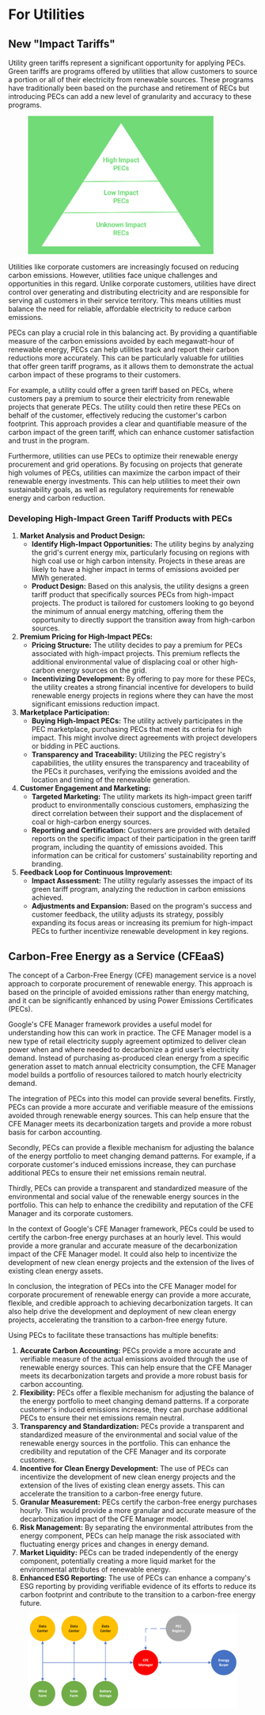 # For Utilities

## New "Impact Tariffs"

Utility green tariffs represent a significant opportunity for applying PECs. Green tariffs are programs offered by utilities that allow customers to source a portion or all of their electricity from renewable sources. These programs have traditionally been based on the purchase and retirement of RECs but introducing PECs can add a new level of granularity and accuracy to these programs.

<figure><img src="../.gitbook/assets/image (79).png" alt="" width="375"><figcaption></figcaption></figure>

Utilities like corporate customers are increasingly focused on reducing carbon emissions. However, utilities face unique challenges and opportunities in this regard. Unlike corporate customers, utilities have direct control over generating and distributing electricity and are responsible for serving all customers in their service territory. This means utilities must balance the need for reliable, affordable electricity to reduce carbon emissions.

PECs can play a crucial role in this balancing act. By providing a quantifiable measure of the carbon emissions avoided by each megawatt-hour of renewable energy, PECs can help utilities track and report their carbon reductions more accurately. This can be particularly valuable for utilities that offer green tariff programs, as it allows them to demonstrate the actual carbon impact of these programs to their customers.

For example, a utility could offer a green tariff based on PECs, where customers pay a premium to source their electricity from renewable projects that generate PECs. The utility could then retire these PECs on behalf of the customer, effectively reducing the customer's carbon footprint. This approach provides a clear and quantifiable measure of the carbon impact of the green tariff, which can enhance customer satisfaction and trust in the program.

Furthermore, utilities can use PECs to optimize their renewable energy procurement and grid operations. By focusing on projects that generate high volumes of PECs, utilities can maximize the carbon impact of their renewable energy investments. This can help utilities to meet their own sustainability goals, as well as regulatory requirements for renewable energy and carbon reduction.

### Developing High-Impact Green Tariff Products with PECs

1. **Market Analysis and Product Design:**
   * **Identify High-Impact Opportunities:** The utility begins by analyzing the grid's current energy mix, particularly focusing on regions with high coal use or high carbon intensity. Projects in these areas are likely to have a higher impact in terms of emissions avoided per MWh generated.
   * **Product Design:** Based on this analysis, the utility designs a green tariff product that specifically sources PECs from high-impact projects. The product is tailored for customers looking to go beyond the minimum of annual energy matching, offering them the opportunity to directly support the transition away from high-carbon sources.
2. **Premium Pricing for High-Impact PECs:**
   * **Pricing Structure:** The utility decides to pay a premium for PECs associated with high-impact projects. This premium reflects the additional environmental value of displacing coal or other high-carbon energy sources on the grid.
   * **Incentivizing Development:** By offering to pay more for these PECs, the utility creates a strong financial incentive for developers to build renewable energy projects in regions where they can have the most significant emissions reduction impact.
3. **Marketplace Participation:**
   * **Buying High-Impact PECs:** The utility actively participates in the PEC marketplace, purchasing PECs that meet its criteria for high impact. This might involve direct agreements with project developers or bidding in PEC auctions.
   * **Transparency and Traceability:** Utilizing the PEC registry's capabilities, the utility ensures the transparency and traceability of the PECs it purchases, verifying the emissions avoided and the location and timing of the renewable generation.
4. **Customer Engagement and Marketing:**
   * **Targeted Marketing:** The utility markets its high-impact green tariff product to environmentally conscious customers, emphasizing the direct correlation between their support and the displacement of coal or high-carbon energy sources.
   * **Reporting and Certification:** Customers are provided with detailed reports on the specific impact of their participation in the green tariff program, including the quantity of emissions avoided. This information can be critical for customers' sustainability reporting and branding.
5. **Feedback Loop for Continuous Improvement:**
   * **Impact Assessment:** The utility regularly assesses the impact of its green tariff program, analyzing the reduction in carbon emissions achieved.
   * **Adjustments and Expansion:** Based on the program's success and customer feedback, the utility adjusts its strategy, possibly expanding its focus areas or increasing its premium for high-impact PECs to further incentivize renewable development in key regions.

## Carbon-Free Energy as a Service (CFEaaS)

The concept of a Carbon-Free Energy (CFE) management service is a novel approach to corporate procurement of renewable energy. This approach is based on the principle of avoided emissions rather than energy matching, and it can be significantly enhanced by using Power Emissions Certificates (PECs).

Google's CFE Manager framework provides a useful model for understanding how this can work in practice. The CFE Manager model is a new type of retail electricity supply agreement optimized to deliver clean power when and where needed to decarbonize a grid user’s electricity demand. Instead of purchasing as-produced clean energy from a specific generation asset to match annual electricity consumption, the CFE Manager model builds a portfolio of resources tailored to match hourly electricity demand.

The integration of PECs into this model can provide several benefits. Firstly, PECs can provide a more accurate and verifiable measure of the emissions avoided through renewable energy sources. This can help ensure that the CFE Manager meets its decarbonization targets and provide a more robust basis for carbon accounting.

Secondly, PECs can provide a flexible mechanism for adjusting the balance of the energy portfolio to meet changing demand patterns. For example, if a corporate customer's induced emissions increase, they can purchase additional PECs to ensure their net emissions remain neutral.

Thirdly, PECs can provide a transparent and standardized measure of the environmental and social value of the renewable energy sources in the portfolio. This can help to enhance the credibility and reputation of the CFE Manager and its corporate customers.

In the context of Google's CFE Manager framework, PECs could be used to certify the carbon-free energy purchases at an hourly level. This would provide a more granular and accurate measure of the decarbonization impact of the CFE Manager model. It could also help to incentivize the development of new clean energy projects and the extension of the lives of existing clean energy assets.

In conclusion, the integration of PECs into the CFE Manager model for corporate procurement of renewable energy can provide a more accurate, flexible, and credible approach to achieving decarbonization targets. It can also help drive the development and deployment of new clean energy projects, accelerating the transition to a carbon-free energy future.

Using PECs to facilitate these transactions has multiple benefits:

1. **Accurate Carbon Accounting:** PECs provide a more accurate and verifiable measure of the actual emissions avoided through the use of renewable energy sources. This can help ensure that the CFE Manager meets its decarbonization targets and provide a more robust basis for carbon accounting.
2. **Flexibility:** PECs offer a flexible mechanism for adjusting the balance of the energy portfolio to meet changing demand patterns. If a corporate customer's induced emissions increase, they can purchase additional PECs to ensure their net emissions remain neutral.
3. **Transparency and Standardization:** PECs provide a transparent and standardized measure of the environmental and social value of the renewable energy sources in the portfolio. This can enhance the credibility and reputation of the CFE Manager and its corporate customers.
4. **Incentive for Clean Energy Development:** The use of PECs can incentivize the development of new clean energy projects and the extension of the lives of existing clean energy assets. This can accelerate the transition to a carbon-free energy future.
5. **Granular Measurement:** PECs certify the carbon-free energy purchases hourly. This would provide a more granular and accurate measure of the decarbonization impact of the CFE Manager model.
6. **Risk Management:** By separating the environmental attributes from the energy component, PECs can help manage the risk associated with fluctuating energy prices and changes in energy demand.
7. **Market Liquidity:** PECs can be traded independently of the energy component, potentially creating a more liquid market for the environmental attributes of renewable energy.
8. **Enhanced ESG Reporting:** The use of PECs can enhance a company's ESG reporting by providing verifiable evidence of its efforts to reduce its carbon footprint and contribute to the transition to a carbon-free energy future.

<figure><img src="../.gitbook/assets/image (42).png" alt=""><figcaption></figcaption></figure>
